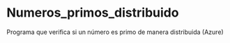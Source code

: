 # Numeros_primos_distribuido
Programa que verifica si un número es primo de manera distribuida (Azure)
